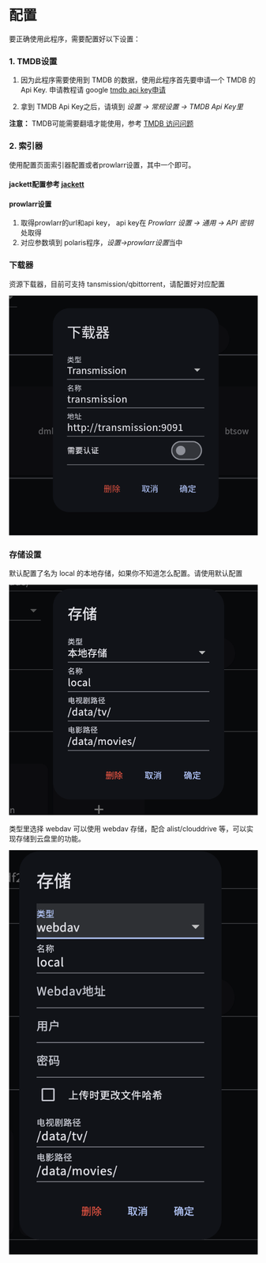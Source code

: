 # 配置

要正确使用此程序，需要配置好以下设置：

### 1. TMDB设置

1. 因为此程序需要使用到 TMDB 的数据，使用此程序首先要申请一个 TMDB 的 Api Key. 申请教程请 google [tmdb api key申请](https://www.google.com/search?q=tmdb+api+key%E7%94%B3%E8%AF%B7)

2. 拿到 TMDB Api Key之后，请填到 *设置 -> 常规设置 -> TMDB Api Key里*

**注意：** TMDB可能需要翻墙才能使用，参考 [TMDB 访问问题](./tmdb.md)

### 2. 索引器

使用配置页面索引器配置或者prowlarr设置，其中一个即可。

#### jackett配置参考 [jackett](./jackett.md)

#### prowlarr设置

1) 取得prowlarr的url和api key， api key在 *Prowlarr 设置 -> 通用 -> API 密钥* 处取得
2) 对应参数填到 polaris程序，*设置->prowlarr设置*当中

### 下载器

资源下载器，目前可支持 tansmission/qbittorrent，请配置好对应配置

![transmission](./assets/downloader.png)

### 存储设置

默认配置了名为 local 的本地存储，如果你不知道怎么配置。请使用默认配置

![local_storage](./assets/local_storage.png)

类型里选择 webdav 可以使用 webdav 存储，配合 alist/clouddrive 等，可以实现存储到云盘里的功能。

![webdav](./assets/webdav_storage.png)